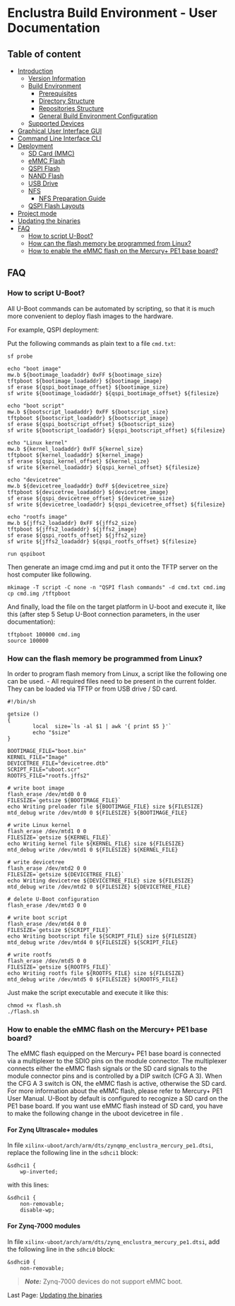 # Enclustra Build Environment - User Documentation


## Table of content

* [Introduction](./1_Introduction.md)
    - [Version Information](./1_Introduction.md#version-information)
    - [Build Environment](./1_Introduction.md#build-environment)
        - [Prerequisites](./1_Introduction.md#prerequisites)
        - [Directory Structure](./1_Introduction.md#directory-structure)
        - [Repositories Structure](./1_Introduction.md#repositories-structure)
        - [General Build Environment Configuration](./1_Introduction.md#general-build-environment-configuration)
    - [Supported Devices](./1_Introduction.md#supported-devices)
* [Graphical User Interface GUI](./2_GUI.md)
* [Command Line Interface CLI](./3_CLI.md)
* [Deployment](./4_Deployment.md)
    - [SD Card (MMC)](./4_Deployment.md#sd-card-mmc)
    - [eMMC Flash](./4_Deployment.md#emmc-flash)
    - [QSPI Flash](./4_Deployment.md#qspi-flash)
    - [NAND Flash](./4_Deployment.md#nand-flash)
    - [USB Drive](./4_Deployment.md#usb-drive)
    - [NFS](./4_Deployment.md#nfs)
        - [NFS Preparation Guide](./4_Deployment.md#nfs-prepatration-guide)
    - [QSPI Flash Layouts](./4_Deployment.md#qspi-flash-layouts)
* [Project mode](./5_Project_Mode.md)
* [Updating the binaries](./6_Binaries_Update.md)
* [FAQ](./7_FAQ.md)
    - [How to script U-Boot?](./7_FAQ.md#how-to-script-u-boot)
    - [How can the flash memory be programmed from Linux?](./7_FAQ.md#how-can-the-flash-memory-be-programmed-from-linux)
    - [How to enable the eMMC flash on the Mercury+ PE1 base board?](./7_FAQ.md#how-to-enable-the-emmc-flash-on-the-mercury-pe1-base-board)



## FAQ

### How to script U-Boot?

All U-Boot commands can be automated by scripting, so that it is much more convenient to deploy flash images to the hardware.

For example, QSPI deployment:

Put the following commands as plain text to a file `cmd.txt`:

```
sf probe

echo "boot image"
mw.b ${bootimage_loadaddr} 0xFF ${bootimage_size}
tftpboot ${bootimage_loadaddr} ${bootimage_image}
sf erase ${qspi_bootimage_offset} ${bootimage_size}
sf write ${bootimage_loadaddr} ${qspi_bootimage_offset} ${filesize}

echo "boot script"
mw.b ${bootscript_loadaddr} 0xFF ${bootscript_size}
tftpboot ${bootscript_loadaddr} ${bootscript_image}
sf erase ${qspi_bootscript_offset} ${bootscript_size}
sf write ${bootscript_loadaddr} ${qspi_bootscript_offset} ${filesize}

echo "Linux kernel"
mw.b ${kernel_loadaddr} 0xFF ${kernel_size}
tftpboot ${kernel_loadaddr} ${kernel_image}
sf erase ${qspi_kernel_offset} ${kernel_size}
sf write ${kernel_loadaddr} ${qspi_kernel_offset} ${filesize}

echo "devicetree"
mw.b ${devicetree_loadaddr} 0xFF ${devicetree_size}
tftpboot ${devicetree_loadaddr} ${devicetree_image}
sf erase ${qspi_devicetree_offset} ${devicetree_size}
sf write ${devicetree_loadaddr} ${qspi_devicetree_offset} ${filesize}

echo "rootfs image"
mw.b ${jffs2_loadaddr} 0xFF ${jffs2_size}
tftpboot ${jffs2_loadaddr} ${jffs2_image}
sf erase ${qspi_rootfs_offset} ${jffs2_size}
sf write ${jffs2_loadaddr} ${qspi_rootfs_offset} ${filesize}

run qspiboot
```

Then generate an image cmd.img and put it onto the TFTP server on the host computer like following.

```
mkimage -T script -C none -n "QSPI flash commands" -d cmd.txt cmd.img
cp cmd.img /tftpboot
```

And finally, load the file on the target platform in U-boot and execute it, like this (after step 5 Setup U-Boot connection parameters, in the user documentation):

```
tftpboot 100000 cmd.img
source 100000
```




### How can the flash memory be programmed from Linux?

In order to program flash memory from Linux, a script like the following one can be used. - All required files need to be present in the current folder. They can be loaded via TFTP or from USB drive / SD card.

```
#!/bin/sh

getsize ()
{
        local  size=`ls -al $1 | awk '{ print $5 }'`
        echo "$size"
}

BOOTIMAGE_FILE="boot.bin"
KERNEL_FILE="Image"
DEVICETREE_FILE="devicetree.dtb"
SCRIPT_FILE="uboot.scr"
ROOTFS_FILE="rootfs.jffs2"

# write boot image
flash_erase /dev/mtd0 0 0
FILESIZE=`getsize ${BOOTIMAGE_FILE}`
echo Writing preloader file ${BOOTIMAGE_FILE} size ${FILESIZE}
mtd_debug write /dev/mtd0 0 ${FILESIZE} ${BOOTIMAGE_FILE}

# write Linux kernel
flash_erase /dev/mtd1 0 0
FILESIZE=`getsize ${KERNEL_FILE}`
echo Writing kernel file ${KERNEL_FILE} size ${FILESIZE}
mtd_debug write /dev/mtd1 0 ${FILESIZE} ${KERNEL_FILE}

# write devicetree
flash_erase /dev/mtd2 0 0
FILESIZE=`getsize ${DEVICETREE_FILE}`
echo Writing devicetree ${DEVICETREE_FILE} size ${FILESIZE}
mtd_debug write /dev/mtd2 0 ${FILESIZE} ${DEVICETREE_FILE}

# delete U-Boot configuration
flash_erase /dev/mtd3 0 0

# write boot script
flash_erase /dev/mtd4 0 0
FILESIZE=`getsize ${SCRIPT_FILE}`
echo Writing bootscript file ${SCRIPT_FILE} size ${FILESIZE}
mtd_debug write /dev/mtd4 0 ${FILESIZE} ${SCRIPT_FILE}

# write rootfs
flash_erase /dev/mtd5 0 0
FILESIZE=`getsize ${ROOTFS_FILE}`
echo Writing rootfs file ${ROOTFS_FILE} size ${FILESIZE}
mtd_debug write /dev/mtd5 0 ${FILESIZE} ${ROOTFS_FILE}
```

Just make the script executable and execute it like this:

```
chmod +x flash.sh
./flash.sh
```





### How to enable the eMMC flash on the Mercury+ PE1 base board?

The eMMC flash equipped on the Mercury+ PE1 base board is connected via a multiplexer to the SDIO pins on the module connector. The multiplexer connects either the eMMC flash signals or the SD card signals to the module connector pins and is controlled by a DIP switch (CFG A 3). When the CFG A 3 switch is ON, the eMMC flash is active, otherwise the SD card. For more information about the eMMC flash, please refer to Mercury+ PE1 User Manual. U-Boot by default is configured to recognize a SD card on the PE1 base board. If you want use eMMC flash instead of SD card, you have to make the following change in the uboot devicetree in file .

#### For Zynq Ultrascale+ modules

In file `xilinx-uboot/arch/arm/dts/zynqmp_enclustra_mercury_pe1.dtsi`, replace the following line in the `sdhci1` block:

```
&sdhci1 {
	wp-inverted;
```

with this lines:

```
&sdhci1 {
	non-removable;
	disable-wp;
```


#### For Zynq-7000 modules

In file `xilinx-uboot/arch/arm/dts/zynq_enclustra_mercury_pe1.dtsi`, add the following line in the `sdhci0` block:

```
&sdhci0 {
	non-removable;
```

> **_Note:_**  Zynq-7000 devices do not support eMMC boot.


Last Page: [Updating the binaries](./6_Binaries_Update.md)